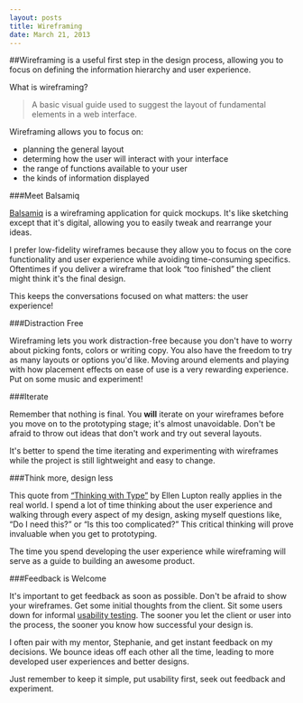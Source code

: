 ```yaml
---
layout: posts
title: Wireframing
date: March 21, 2013
---
```


##Wireframing is a useful first step in the design process, allowing you to focus on defining the information hierarchy and user experience.

What is wireframing?

>A basic visual guide used to suggest the layout of fundamental elements in a web interface.

Wireframing allows you to focus on:

* planning the general layout
* determing how the user will interact with your interface
* the range of functions available to your user
* the kinds of information displayed

###Meet Balsamiq

<a href="http://www.balsamiq.com/" target="_blank">Balsamiq</a> is a wireframing application for quick mockups. It's like sketching except that it's digital, allowing you to easily tweak and rearrange your ideas.

I prefer low-fidelity wireframes because they allow you to focus on the core functionality and user experience while avoiding time-consuming specifics. Oftentimes if you deliver a wireframe that look &#8220;too finished&#8221; the client might think it's the final design.

This keeps the conversations focused on what matters: the user experience!

###Distraction Free

Wireframing lets you work distraction-free because you don't have to worry about picking fonts, colors or writing copy. You also have the freedom to try as many layouts or options you'd like. Moving around elements and playing with how placement effects on ease of use is a very rewarding experience. Put on some music and experiment!

###Iterate

Remember that nothing is final. You <strong>will</strong> iterate on your wireframes before you move on to the prototyping stage; it's almost unavoidable. Don't be afraid to throw out ideas that don't work and try out several layouts.

It's better to spend the time iterating and experimenting with wireframes while the project is still lightweight and easy to change.

###Think more, design less

This quote from <a href="http://www.thinkingwithtype.com/" target="_blank">&#8220;Thinking with Type&#8221;</a> by Ellen Lupton really applies in the real world. I spend a lot of time thinking about the user experience and walking through every aspect of my design, asking myself questions like, &#8220;Do I need this?&#8221; or &#8220;Is this too complicated?&#8221; This critical thinking will prove invaluable when you get to prototyping.

The time you spend developing the user experience while wireframing will serve as a guide to building an awesome product.

###Feedback is Welcome

It's important to get feedback as soon as possible. Don't be afraid to show your wireframes. Get some initial thoughts from the client. Sit some users down for informal <a href="/usability-testing.html" target="_blank">usability testing</a>. The sooner you let the client or user into the process, the sooner you know how successful your design is.

I often pair with my mentor, Stephanie, and get instant feedback on my decisions. We bounce ideas off each other all the time, leading to more developed user experiences and better designs.

Just remember to keep it simple, put usability first, seek out feedback and experiment.
